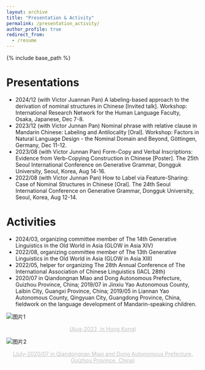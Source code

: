 ```yaml
---
layout: archive
title: "Presentation & Activity"
permalink: /presentation_activity/
author_profile: true
redirect_from:
  - /resume
---
```


{% include base_path %}

Presentations
======
- 2024/12 (with Victor Juannan Pan) A labeling-based approach to the derivation of nominal structures in Chinese [Invited talk]. Workshop: International Research Network for the Human Language Faculty, Osaka, Japanese, Dec 7-8.
- 2023/12 (with Victor Junnan Pan) Nominal phrase with relative clause in Mandarin Chinese: Labeling and Antilocality [Oral]. Workshop: Factors in Natural Language Design - the Nominal Domain and Beyond, Göttingen, Germany, Dec 11-12.
- 2023/08 (with Victor Junnan Pan) Form-Copy and Verbal Inscriptions: Evidence from Verb-Copying Construction in Chinese [Poster]. The 25th Seoul International Conference on Generative Grammar, Dongguk University, Seoul, Korea, Aug 14-16.  
- 2022/08 (with Victor Junnan Pan) How to Label via Feature-Sharing: Case of Nominal Structures in Chinese [Oral]. The 24th Seoul International Conference on Generative Grammar, Dongguk University, Seoul, Korea, Aug 12-14. 

Activities
======
- 2024/03, organizing committee member of The 14th Generative Linguistics in the Old World in Asia (GLOW in Asia XIV)
- 2022/08, organizing committee member of  The 13th Generative Linguistics in the Old World in Asia (GLOW in Asia XIII)
- 2022/05, helper for organizing The 28th Annual Conference of The International Association of Chinese Linguistics (IACL 28th) 
- 2020/07 in Qiandongnan Miao and Dong Autonomous Prefecture, Guizhou Province, China; 2019/07 in Jinxiu Yao Autonomous County, Laibin City, Guangxi Province, China; 2019/05 in Liannan Yao Autonomous County, Qingyuan City, Guangdong Province, China, fieldwork on the language development of Mandarin-speaking children. 


![图片1](/Xiangyu_LI/images/activity1.jpg "jpg1")
<center style="font-size:14px;color:#C0C0C0;text-decoration:underline"> (Aug-2022, in Hong Kong)
</center> 


![图片2](/Xiangyu_LI/images/activity2.jpg "jpg2")
<center style="font-size:14px;color:#C0C0C0;text-decoration:underline">   (July-2020/07 in Qiandongnan Miao and Dong Autonomous Prefecture, Guizhou Province, China)
</center> 
